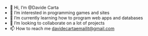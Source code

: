 - 👋 Hi, I’m @Davide Carta
- 👀 I’m interested in programming games and sites
- 🌱 I’m currently learning how to program web apps and databases
- 💞️ I’m looking to collaborate on a lot of projects
- 📫 How to reach me davidecartaemailit@gmail.com

<!---
DavideCarta1011/DavideCarta1011 is a ✨ special ✨ repository because its `README.md` (this file) appears on your GitHub profile.
You can click the Preview link to take a look at your changes.
--->
